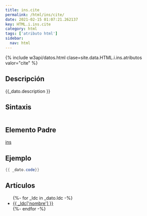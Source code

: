 ```yaml
---
title: ins.cite
permalink: /html/ins/cite/
date: 2021-02-15 01:07:21.262137
key: HTML.i.ins.cite
category: html
tags: ['atributo html']
sidebar: 
  nav: html
---
```


{% include w3api/datos.html clase=site.data.HTML.i.ins.atributos valor="cite" %}

## Descripción
{{_dato.description }}

## Sintaxis
~~~html
~~~

## Elemento Padre
[ins](/html/ins/)

## Ejemplo
~~~java
{{ _dato.code}}
~~~

## Artículos
<ul>
{%- for _ldc in _dato.ldc -%}
   <li>
       <a href="{{_ldc['url'] }}">{{ _ldc['nombre'] }}</a>
   </li>
{%- endfor -%}
</ul>
